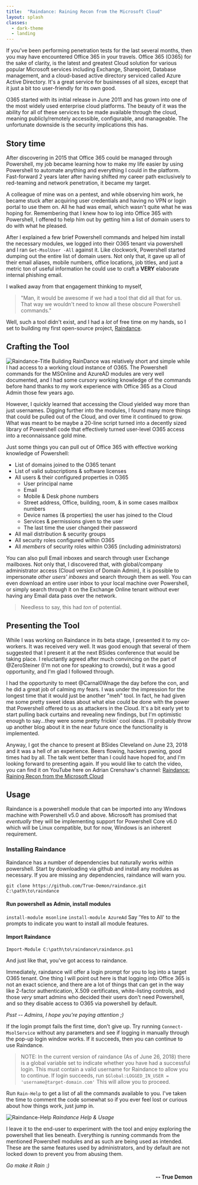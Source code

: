 ```yaml
---
title:  "Raindance: Raining Recon from the Microsoft Cloud"
layout: splash
classes:
  - dark-theme
  - landing
---
```



If you've been performing penetration tests for the last several months, then you may have encountered Office 365 in your travels. Office 365 (O365) for the sake of clarity, is the latest and greatest Cloud solution for various popular Microsoft services including Exchange, Sharepoint, Database management, and a cloud-based active directory serviced called Azure Active Directory. It's a great service for businesses of all sizes, except that it just a bit too user-friendly for its own good.

O365 started with its initial release in June 2011 and has grown into one of the most widely used enterprise cloud platforms. The beauty of it was the ability for all of these services to be made available through the cloud, meaning publicly/remotely accessible, configurable, and manageable. The unfortunate downside is the security implications this has.

## Story time
After discovering in 2015 that Office 365 could be managed through Powershell, my job became learning how to make my life easier by using Powershell to automate anything and everything I could in the platform. Fast-forward 2 years later after having shifted my career path exclusively to red-teaming and network penetration, it became my target.

A colleague of mine was on a pentest, and while observing him work, he became stuck after acquiring user credentials and having no VPN or login portal to use them on. All he had was email, which wasn't quite what he was hoping for. Remembering that I knew how to log into Office 365 with Powershell, I offered to help him out by getting him a list of domain users to do with what he pleased.

After I explained a few brief Powershell commands and helped him install the necessary modules, we logged into their O365 tenant via powershell and I ran `Get-MsolUser -All` against it. Like clockwork, Powershell started dumping out the entire list of domain users. Not only that, it gave up all of their email aliases, mobile numbers, office locations, job titles, and just a metric ton of useful information he could use to craft a **VERY** elaborate internal phishing email.

I walked away from that engagement thinking to myself,

> "Man, it would be awesome if we had a tool that did all that for us. That way we wouldn't need to know all these obscure Powershell commands."

Well, such a tool didn't exist, and I had a *lot* of free time on my hands, so I set to building my first open-source project, [Raindance](https://github.com/True-Demon/Raindance).

## Crafting the Tool
![Raindance-Title](/images/raindance/Raindance-Title.png)
Building RainDance was relatively short and simple while I had access to a working cloud instance of O365. The Powershell commands for the MSOnline and AzureAD modules are very well documented, and I had some cursory working knowledge of the commands before hand thanks to my work experience with Office 365 as a Cloud Admin those few years ago.

However, I quickly learned that accessing the Cloud yielded way more than just usernames. Digging further into the modules, I found many more things that could be pulled out of the Cloud, and over time it continued to grow. What was meant to be maybe a 20-line script turned into a decently sized library of Powershell code that effectively turned user-level O365 access into a reconnaissance gold mine.

Just some things you can pull out of Office 365 with effective working knowledge of Powershell:

* List of domains joined to the O365 tenant
* List of valid subscriptions & software licenses
* All users & their configured properties in O365
  - User principal name
  - Email
  - Mobile & Desk phone numbers
  - Street address, Office, building, room, & in some cases mailbox numbers
  - Device names (& properties) the user has joined to the Cloud
  - Services & permissions given to the user
  - The last time the user changed their password
* All mail distribution & security groups
* All security roles configured within O365
* All *members* of security roles within O365 (including administrators)

You can also pull Email inboxes and search through user Exchange mailboxes. Not only that, I discovered that, with global/company administrator access (Cloud version of Domain Admin), it is possible to impersonate *other users' inboxes* and search through them as well. You can even download an entire user inbox to your local machine over Powershell, or simply search through it on the Exchange Online tenant without ever having any Email data pass over the network.

> Needless to say, this had *ton* of potential.

## Presenting the Tool

While I was working on Raindance in its beta stage, I presented it to my co-workers. It was received very well. It was good enough that several of them suggested that I present it at the next BSides conference that would be taking place. I reluctantly agreed after much convincing on the part of @ZeroSteiner (I'm not one for speaking to crowds), but it was a good opportunity, and I'm glad I followed through.

I had the opportunity to meet @Carnal0Wnage the day before the con, and he did a great job of calming my fears. I was under the impression for the longest time that it would just be another "meh" tool. In fact, he had given me some pretty sweet ideas about what else could be done with the power that Powershell offered to us as attackers in the Cloud. It's a bit early yet to start pulling back curtains and revealing new findings, but I'm optimistic enough to say...they were some pretty frickin' cool ideas. I'll probably throw up another blog about it in the near future once the functionality is implemented.

Anyway, I got the chance to present at BSides Cleveland on June 23, 2018 and it was a hell of an experience. Beers flowing, hackers pwning, good times had by all. The talk went better than I could have hoped for, and I'm looking forward to presenting again. If you would like to catch the video, you can find it on YouTube here on Adrian Crenshaw's channel: [Raindance: Raining Recon from the Microsoft Cloud](https://www.youtube.com/watch?v=VHPZ2YU351M)

## Usage

Raindance is a powershell module that can be imported into any Windows machine with Powershell v5.0 and above. Microsoft has promised that *eventually* they will be implementing support for Powershell Core v6.0 which will be Linux compatible, but for now, Windows is an inherent requirement.

### Installing Raindance
Raindance has a number of dependencies but naturally works within powershell. Start by downloading via github and install any modules as necessary. If you are missing any dependencies, raindance will warn you.

`git clone https://github.com/True-Demon/raindance.git C:\path\to\raindance`

#### Run powershell as Admin, install modules
`install-module msonline`
`install-module AzureAd`
Say 'Yes to All' to the prompts to indicate you want to install all module features.

#### Import Raindance
`Import-Module C:\path\to\raindance\raindance.ps1`

And just like that, you've got access to raindance.

Immediately, raindance will offer a login prompt for you to log into a target O365 tenant. One thing I will point out here is that logging into Office 365 is not an exact science, and there are a lot of things that can get in the way like 2-factor authentication, X.509 certificates, white-listing controls, and those *very* smart admins who decided their users don't need Powershell, and so they disable access to O365 via powershell by default.

*Psst -- Admins, I hope you're paying attention ;)*

If the login prompt fails the first time, don't give up. Try running `Connect-MsolService` without any parameters and see if logging in manually through the pop-up login window works. If it succeeds, then you can continue to use Raindance.

> NOTE: In the current version of raindance (As of June 26, 2018) there is a global variable set to indicate whether you have had a successful login. This must contain a valid username for Raindance to allow you to continue. If login succeeds, run
`$Global:LOGGED_IN_USER = 'username@target-domain.com'`
This will allow you to proceed.

Run `Rain-Help` to get a list of all the commands available to you. I've taken the time to comment the code somewhat so if you ever feel lost or curious about how things work, just jump in.

![Raindance-Help](/images/raindance/Raindance-Help.png)
*Raindance Help & Usage*

I leave it to the end-user to experiment with the tool and enjoy exploring the powershell that lies beneath. Everything is running commands from the mentioned Powershell modules and as such are being used as intended. These are the same features used by administrators, and by default are not locked down to prevent you from abusing them.

*Go make it Rain :)*

<p style="text-align:right;"><b>-- True Demon</b></p>
